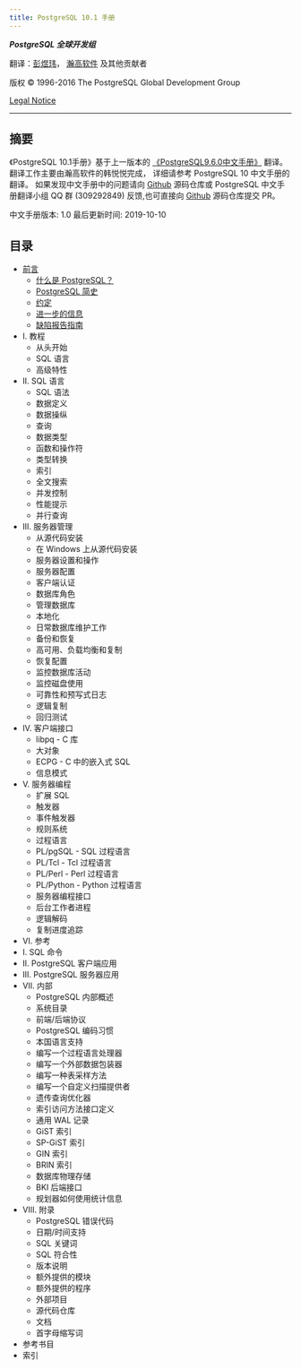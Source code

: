 ```yaml
---
title: PostgreSQL 10.1 手册
---
```


***PostgreSQL 全球开发组***

翻译：[彭煜玮](http://www.pengyuwei.net/)， [瀚高软件](http://www.highgo.com/) 及其他贡献者

版权 © 1996-2016 The PostgreSQL Global Development Group

[Legal Notice](https://www.postgresql.org/docs/10/legalnotice.html)

<hr>

## 摘要

《PostgreSQL 10.1手册》基于上一版本的 [《PostgreSQL9.6.0中文手册》](http://www.postgres.cn/docs/9.6) 翻译。翻译工作主要由瀚高软件的韩悦悦完成， 详细请参考 PostgreSQL 10 中文手册的翻译。 如果发现中文手册中的问题请向 [Github](https://github.com/postgres-cn/pgdoc-cn) 源码仓库或 PostgreSQL 中文手册翻译小组 QQ 群 (309292849) 反馈,也可直接向 [Github](https://github.com/postgres-cn/pgdoc-cn) 源码仓库提交 PR。

中文手册版本: 1.0  最后更新时间: 2019-10-10

## 目录

* [前言](/zh-cn/docs/preface/preface.html)
  * [什么是 PostgreSQL？](/zh-cn/docs/preface/intro-whatis.html)
  * [PostgreSQL 简史](/zh-cn/docs/preface/history.html)
  * [约定](/zh-cn/docs/preface/notation.html)
  * [进一步的信息](/zh-cn/docs/preface/resources.html)
  * [缺陷报告指南](/zh-cn/docs/preface/bug-reporting.html)
* I. 教程
  * 从头开始
  * SQL 语言
  * 高级特性
* II. SQL 语言
  * SQL 语法
  * 数据定义
  * 数据操纵
  * 查询
  * 数据类型
  * 函数和操作符
  * 类型转换
  * 索引
  * 全文搜索
  * 并发控制
  * 性能提示
  * 并行查询
* III. 服务器管理
  * 从源代码安装
  * 在 Windows 上从源代码安装
  * 服务器设置和操作
  * 服务器配置
  * 客户端认证
  * 数据库角色
  * 管理数据库
  * 本地化
  * 日常数据库维护工作
  * 备份和恢复
  * 高可用、负载均衡和复制
  * 恢复配置
  * 监控数据库活动
  * 监控磁盘使用
  * 可靠性和预写式日志
  * 逻辑复制
  * 回归测试
* IV. 客户端接口
  * libpq - C 库
  * 大对象
  * ECPG - C 中的嵌入式 SQL
  * 信息模式
* V. 服务器编程
  * 扩展 SQL
  * 触发器
  * 事件触发器
  * 规则系统
  * 过程语言
  * PL/pgSQL - SQL 过程语言
  * PL/Tcl - Tcl 过程语言
  * PL/Perl - Perl 过程语言
  * PL/Python - Python 过程语言
  * 服务器编程接口
  * 后台工作者进程
  * 逻辑解码
  * 复制进度追踪
* VI. 参考
* I. SQL 命令
* II. PostgreSQL 客户端应用
* III. PostgreSQL 服务器应用
* VII. 内部
  * PostgreSQL 内部概述
  * 系统目录
  * 前端/后端协议
  * PostgreSQL 编码习惯
  * 本国语言支持
  * 编写一个过程语言处理器
  * 编写一个外部数据包装器
  * 编写一种表采样方法
  * 编写一个自定义扫描提供者
  * 遗传查询优化器
  * 索引访问方法接口定义
  * 通用 WAL 记录
  * GiST 索引
  * SP-GiST 索引
  * GIN 索引
  * BRIN 索引
  * 数据库物理存储
  * BKI 后端接口
  * 规划器如何使用统计信息
* VIII. 附录
  * PostgreSQL 错误代码
  * 日期/时间支持
  * SQL 关键词
  * SQL 符合性
  * 版本说明
  * 额外提供的模块
  * 额外提供的程序
  * 外部项目
  * 源代码仓库
  * 文档
  * 首字母缩写词
* 参考书目
* 索引
